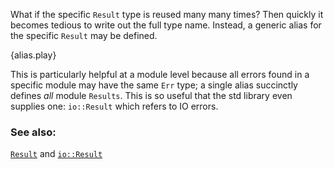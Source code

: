 What if the specific `Result` type is reused many many times? Then quickly it becomes tedious
to write out the full type name. Instead, a generic alias for the specific `Result` may be
defined.

{alias.play}

This is particularly helpful at a module level because all errors found in a specific module
may have the same `Err` type; a single alias succinctly defines *all* module `Results`. This
is so useful that the std library even supplies one: `io::Result` which refers to IO errors.

### See also:

[`Result`][result] and [`io::Result`][io_result]

[result]: http://doc.rust-lang.org/std/result/enum.Result.html
[io_result]: http://doc.rust-lang.org/std/io/type.Result.html
